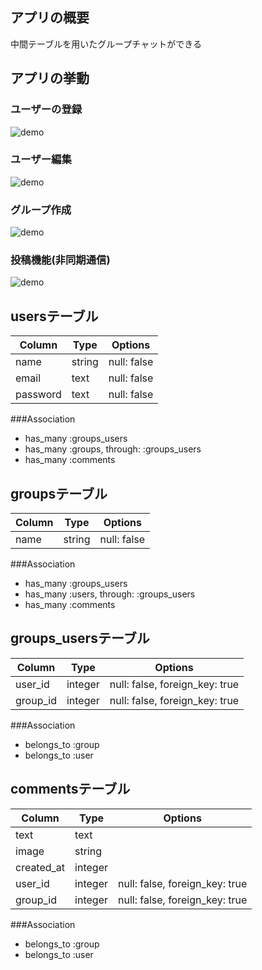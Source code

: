 ## アプリの概要
中間テーブルを用いたグループチャットができる

## アプリの挙動
### ユーザーの登録
![demo](https://gyazo.com/2e08b215f4f135c814fbf89743ddf962/raw)

### ユーザー編集
![demo](https://gyazo.com/d3b1d28d3f5229a18a6c4d0f8ab8e0f4/raw)

### グループ作成
![demo](https://gyazo.com/4af88a7a64eca43502401d79c3791341/raw)

### 投稿機能(非同期通信)
![demo](https://gyazo.com/0b65f86a62adfa1b7b70021eaa621fe7/raw)

## usersテーブル
|Column|Type|Options|
|------|----|-------|
|name|string|null: false|
|email|text|null: false|
|password|text|null: false|

###Association
- has_many :groups_users
- has_many :groups, through: :groups_users
- has_many :comments

## groupsテーブル
|Column|Type|Options|
|------|----|-------|
|name|string|null: false|

###Association
- has_many :groups_users
- has_many :users, through: :groups_users
- has_many :comments

## groups_usersテーブル

|Column|Type|Options|
|------|----|-------|
|user_id|integer|null: false, foreign_key: true|
|group_id|integer|null: false, foreign_key: true|

###Association
- belongs_to :group
- belongs_to :user

## commentsテーブル
|Column|Type|Options|
|------|----|-------|
|text|text||
|image|string||
|created_at|integer||
|user_id|integer|null: false, foreign_key: true|
|group_id|integer|null: false, foreign_key: true|

###Association
- belongs_to :group
- belongs_to :user